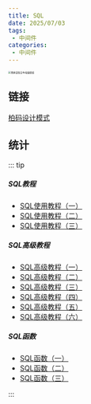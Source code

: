 ```yaml
---
title: SQL
date: 2025/07/03
tags:
 - 中间件
categories:
 - 中间件
---
```


<img src="https://bizhi1.com/wp-content/uploads/2024/11/%E9%BB%91%E7%A5%9E%E8%AF%9D%E6%82%9F%E7%A9%BA4k%E7%94%B5%E8%84%91%E5%A3%81%E7%BA%B83840x2160.jpg" alt="黑神话悟空4k电脑壁纸" style="zoom:33%;" />

## 链接

[柏码设计模式](/docs/SQL/SQL_Use/1_SQL_Tutorial/1-SQL_Tutorial.html)

## 统计

::: tip

##### SQL教程

- [SQL使用教程（一）](/docs/SQL/SQL_Use/1_SQL_Tutorial/1-SQL_Tutorial.html)
- [SQL使用教程（二）](/docs/SQL/SQL_Use/1_SQL_Tutorial/2-SQL_Tutorial.html)
- [SQL使用教程（三）](/docs/SQL/SQL_Use/1_SQL_Tutorial/3-SQL_Tutorial.html)

##### SQL高级教程

- [SQL高级教程（一）](/docs/SQL/SQL_Use/2_SQL_AdvancedTutorials/1-SQL_AdvancedTutorials.html)
- [SQL高级教程（二）](/docs/SQL/SQL_Use/2_SQL_AdvancedTutorials/2-SQL_AdvancedTutorials.html)
- [SQL高级教程（三）](/docs/SQL/SQL_Use/2_SQL_AdvancedTutorials/3-SQL_AdvancedTutorials.html)
- [SQL高级教程（四）](/docs/SQL/SQL_Use/2_SQL_AdvancedTutorials/4-SQL_AdvancedTutorials.html)
- [SQL高级教程（五）](/docs/SQL/SQL_Use/2_SQL_AdvancedTutorials/5-SQL_AdvancedTutorials.html)
- [SQL高级教程（六）](/docs/SQL/SQL_Use/2_SQL_AdvancedTutorials/6-SQL_AdvancedTutorials.html)

##### SQL函数

- [SQL函数（一）](/docs/SQL/SQL_Use/3_SQL_Function/1-SQL_Function.html)
- [SQL函数（二）](/docs/SQL/SQL_Use/3_SQL_Function/2-SQL_Function.html)
- [SQL函数（三）](/docs/SQL/SQL_Use/3_SQL_Function/3-SQL_Function.html)

:::